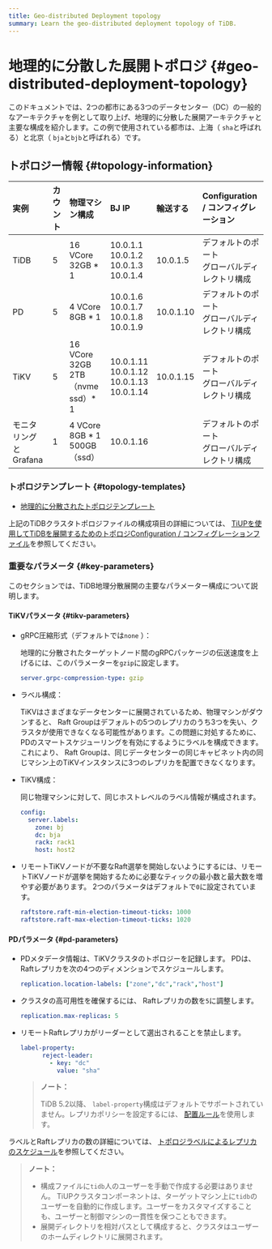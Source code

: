```yaml
---
title: Geo-distributed Deployment topology
summary: Learn the geo-distributed deployment topology of TiDB.
---
```


# 地理的に分散した展開トポロジ {#geo-distributed-deployment-topology}

このドキュメントでは、2つの都市にある3つのデータセンター（DC）の一般的なアーキテクチャを例として取り上げ、地理的に分散した展開アーキテクチャと主要な構成を紹介します。この例で使用されている都市は、上海（ `sha`と呼ばれる）と北京（ `bja`と`bjb`と呼ばれる）です。

## トポロジー情報 {#topology-information}

| 実例             | カウント | 物理マシン構成                        | BJ IP                                                  | 輸送する      | Configuration / コンフィグレーション  |
| :------------- | :--- | :----------------------------- | :----------------------------------------------------- | :-------- | :-------------------------- |
| TiDB           | 5    | 16 VCore 32GB * 1              | 10.0.1.1<br/> 10.0.1.2<br/> 10.0.1.3<br/> 10.0.1.4     | 10.0.1.5  | デフォルトのポート<br/>グローバルディレクトリ構成 |
| PD             | 5    | 4 VCore 8GB * 1                | 10.0.1.6<br/> 10.0.1.7<br/> 10.0.1.8<br/> 10.0.1.9     | 10.0.1.10 | デフォルトのポート<br/>グローバルディレクトリ構成 |
| TiKV           | 5    | 16 VCore 32GB 2TB（nvme ssd）* 1 | 10.0.1.11<br/> 10.0.1.12<br/> 10.0.1.13<br/> 10.0.1.14 | 10.0.1.15 | デフォルトのポート<br/>グローバルディレクトリ構成 |
| モニタリングとGrafana | 1    | 4 VCore 8GB * 1 500GB（ssd）     | 10.0.1.16                                              |           | デフォルトのポート<br/>グローバルディレクトリ構成 |

### トポロジテンプレート {#topology-templates}

-   [地理的に分散されたトポロジテンプレート](https://github.com/pingcap/docs/blob/master/config-templates/geo-redundancy-deployment.yaml)

上記のTiDBクラスタトポロジファイルの構成項目の詳細については、 [TiUPを使用してTiDBを展開するためのトポロジConfiguration / コンフィグレーションファイル](/tiup/tiup-cluster-topology-reference.md)を参照してください。

### 重要なパラメータ {#key-parameters}

このセクションでは、TiDB地理分散展開の主要なパラメーター構成について説明します。

#### TiKVパラメータ {#tikv-parameters}

-   gRPC圧縮形式（デフォルトでは`none` ）：

    地理的に分散されたターゲットノード間のgRPCパッケージの伝送速度を上げるには、このパラメーターを`gzip`に設定します。

    ```yaml
    server.grpc-compression-type: gzip
    ```

-   ラベル構成：

    TiKVはさまざまなデータセンターに展開されているため、物理マシンがダウンすると、 Raft Groupはデフォルトの5つのレプリカのうち3つを失い、クラスタが使用できなくなる可能性があります。この問題に対処するために、PDのスマートスケジューリングを有効にするようにラベルを構成できます。これにより、 Raft Groupは、同じデータセンターの同じキャビネット内の同じマシン上のTiKVインスタンスに3つのレプリカを配置できなくなります。

-   TiKV構成：

    同じ物理マシンに対して、同じホストレベルのラベル情報が構成されます。

    ```yaml
    config:
      server.labels:
        zone: bj
        dc: bja
        rack: rack1
        host: host2
    ```

-   リモートTiKVノードが不要なRaft選挙を開始しないようにするには、リモートTiKVノードが選挙を開始するために必要なティックの最小数と最大数を増やす必要があります。 2つのパラメータはデフォルトで`0`に設定されています。

    ```yaml
    raftstore.raft-min-election-timeout-ticks: 1000
    raftstore.raft-max-election-timeout-ticks: 1020
    ```

#### PDパラメータ {#pd-parameters}

-   PDメタデータ情報は、TiKVクラスタのトポロジーを記録します。 PDは、 Raftレプリカを次の4つのディメンションでスケジュールします。

    ```yaml
    replication.location-labels: ["zone","dc","rack","host"]
    ```

-   クラスタの高可用性を確保するには、 Raftレプリカの数を`5`に調整します。

    ```yaml
    replication.max-replicas: 5
    ```

-   リモートRaftレプリカがリーダーとして選出されることを禁止します。

    ```yaml
    label-property:
          reject-leader:
            - key: "dc"
              value: "sha"
    ```

    > **ノート：**
    >
    > TiDB 5.2以降、 `label-property`構成はデフォルトでサポートされていません。レプリカポリシーを設定するには、 [配置ルール](/configure-placement-rules.md)を使用します。

ラベルとRaftレプリカの数の詳細については、 [トポロジラベルによるレプリカのスケジュール](/schedule-replicas-by-topology-labels.md)を参照してください。

> **ノート：**
>
> -   構成ファイルに`tidb`人のユーザーを手動で作成する必要はありません。 TiUPクラスタコンポーネントは、ターゲットマシン上に`tidb`のユーザーを自動的に作成します。ユーザーをカスタマイズすることも、ユーザーと制御マシンの一貫性を保つこともできます。
> -   展開ディレクトリを相対パスとして構成すると、クラスタはユーザーのホームディレクトリに展開されます。
